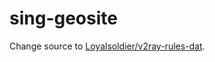 # sing-geosite
Change source to [Loyalsoldier/v2ray-rules-dat](https://github.com/Loyalsoldier/v2ray-rules-dat).
